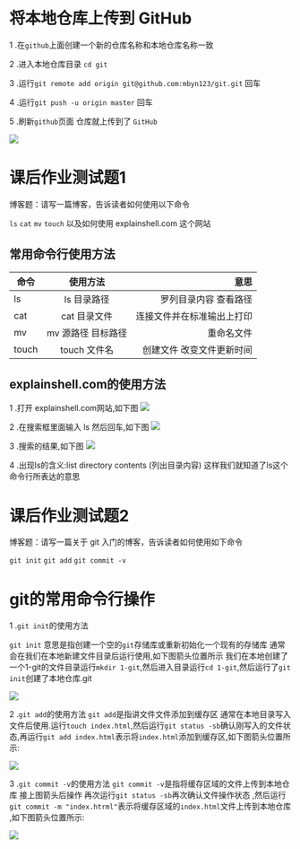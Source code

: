  # 将本地仓库上传到 GitHub

1 .在`github`上面创建一个新的仓库名称和本地仓库名称一致

2 .进入本地仓库目录 `cd git`

3 .运行`git remote add origin git@github.com:mbyn123/git.git` 回车

4 .运行`git push -u origin master` 回车

5 .刷新`github`页面 仓库就上传到了 `GitHub`


![](https://graph.baidu.com/resource/10136b72fb254cf2acdfb01550578965.jpg)




# 课后作业测试题1

博客题：请写一篇博客，告诉读者如何使用以下命令

`ls`
`cat`
`mv`
`touch`
以及如何使用 explainshell.com 这个网站

## 常用命令行使用方法

命令|使用方法|意思
--|:--:|--:
ls|ls 目录路径 |罗列目录内容 查看路径
cat|cat 目录文件|连接文件并在标准输出上打印
mv|mv 源路径 目标路径|重命名文件
touch|touch 文件名|创建文件 改变文件更新时间

##  explainshell.com的使用方法
1 .打开 explainshell.com网站,如下图
![](https://graph.baidu.com/resource/10151a6ab9c45093833f001550581148.jpg)

2 .在搜索框里面输入 ls 然后回车,如下图
![](https://upload-images.jianshu.io/upload_images/11616333-4c32511ca1fdcc15.png?imageMogr2/auto-orient/)

3 .搜索的结果,如下图
![](https://upload-images.jianshu.io/upload_images/11616333-ad8cf66a5701dd66.png?imageMogr2/auto-orient/)

4 .出现ls的含义:list directory contents (列出目录内容)
这样我们就知道了ls这个命令行所表达的意思








# 课后作业测试题2

博客题：请写一篇关于 git 入门的博客，告诉读者如何使用如下命令

`git init`
`git add`
`git commit -v`

# git的常用命令行操作
 
 1 .`git init`的使用方法

 `git init` 意思是指创建一个空的`git`存储库或重新初始化一个现有的存储库
 通常会在我们在本地新建文件目录后运行使用,如下图箭头位置所示
 我们在本地创建了一个1-git的文件目录运行`mkdir 1-git`,然后进入目录运行`cd 1-git`,然后运行了`git init`创建了本地仓库.git

![](https://graph.baidu.com/resource/101aefcfb91636a7d80bd01550582517.jpg)

2 .`git add`的使用方法
`git add`是指讲文件文件添加到缓存区
通常在本地目录写入文件后使用.运行`touch index.html`,然后运行`git status -sb`确认刚写入的文件状态,再运行`git add index.html`表示将`index.html`添加到缓存区,如下图箭头位置所示:

![](https://graph.baidu.com/resource/101d427f1b91612504ced01550582589.jpg)
 
 3 .`git commit -v`的使用方法
 `git commit -v`是指将缓存区域的文件上传到本地仓库
 接上图箭头后操作 再次运行`git status -sb`再次确认文件操作状态 ,然后运行`git commit -m "index.htrml"`表示将缓存区域的`index.html`文件上传到本地仓库 ,如下图箭头位置所示:
 
![](https://graph.baidu.com/resource/1013cc5fe8bace70e7b6a01550582269.jpg)
